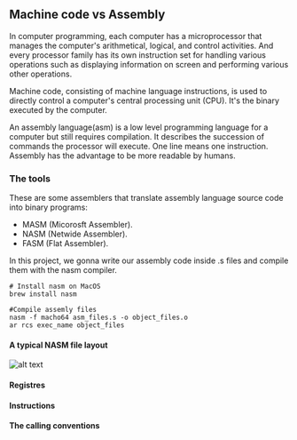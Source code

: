 ## Machine code vs Assembly

In computer programming, each computer has a microprocessor that manages the computer's arithmetical, logical, and control activities. And every processor family has its own instruction set for handling various operations such as displaying information on screen and performing various other operations.

Machine code, consisting of machine language instructions, is used to directly control a computer's central processing unit (CPU). It's the binary executed by the computer.

An assembly language(asm) is a low level programming language for a computer but still requires compilation. It describes the succession of commands the processor will execute. One line means one instruction.
Assembly has the advantage to be more readable by humans.

### The tools

These are some assemblers that translate assembly language source code into binary programs:
- MASM (Micorosft Assembler).
- NASM (Netwide Assembler).
- FASM (Flat Assembler).

In this project, we gonna write our assembly code inside .s files and compile them with the nasm compiler.
```
# Install nasm on MacOS 
brew install nasm

#Compile assemly files
nasm -f macho64 asm_files.s -o object_files.o
ar rcs exec_name object_files
```

#### A typical NASM file layout
   ![alt text](https://mdimg.wxwenku.com/getimg/356ed03bdc643f9448b3f6485edc229ba422382be5dc35225d189c9043ca660f40f6f899b01c9555ae15ee9292ca4f48.jpg)
   #### Registres
#### Instructions
#### The calling conventions
